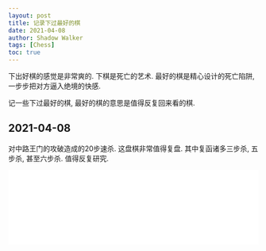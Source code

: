```yaml
---
layout: post
title: 记录下过最好的棋
date: 2021-04-08
author: Shadow Walker
tags: [Chess]
toc: true
---
```


下出好棋的感觉是非常爽的.  下棋是死亡的艺术. 最好的棋是精心设计的死亡陷阱, 一步步把对方逼入绝境的快感. 

记一些下过最好的棋, 最好的棋的意思是值得反复回来看的棋. 

## 2021-04-08

对中路王门的攻破造成的20步速杀. 这盘棋非常值得复盘.  其中复函诸多三步杀, 五步杀, 甚至六步杀. 值得反复研究. 

<iframe id="7851932" allowtransparency="true" frameborder="0" style="width:100%;border:none;" src="//www.chess.com/emboard?id=7851932"></iframe><script>window.addEventListener("message",e=>{e['data']&&"7851932"===e['data']['id']&&document.getElementById(`${e['data']['id']}`)&&(document.getElementById(`${e['data']['id']}`).style.height=`${e['data']['frameHeight']+30}px`)});</script>

